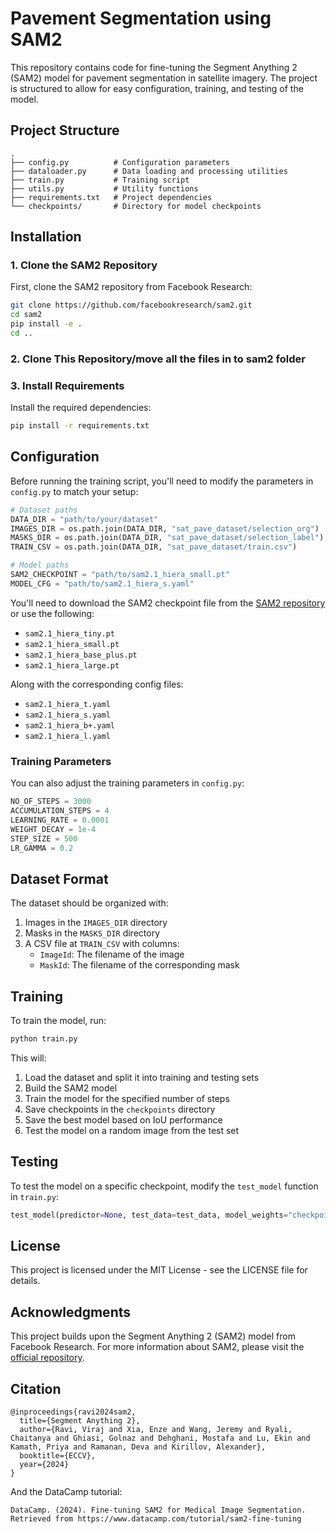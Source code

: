 # Pavement Segmentation using SAM2

This repository contains code for fine-tuning the Segment Anything 2 (SAM2) model for pavement segmentation in satellite imagery. The project is structured to allow for easy configuration, training, and testing of the model.

## Project Structure

```
.
├── config.py          # Configuration parameters
├── dataloader.py      # Data loading and processing utilities
├── train.py           # Training script
├── utils.py           # Utility functions
├── requirements.txt   # Project dependencies
└── checkpoints/       # Directory for model checkpoints
```

## Installation

### 1. Clone the SAM2 Repository

First, clone the SAM2 repository from Facebook Research:

```bash
git clone https://github.com/facebookresearch/sam2.git
cd sam2
pip install -e .
cd ..
```

### 2. Clone This Repository/move all the files in to sam2 folder



### 3. Install Requirements

Install the required dependencies:

```bash
pip install -r requirements.txt
```

## Configuration

Before running the training script, you'll need to modify the parameters in `config.py` to match your setup:

```python
# Dataset paths
DATA_DIR = "path/to/your/dataset"
IMAGES_DIR = os.path.join(DATA_DIR, "sat_pave_dataset/selection_org")
MASKS_DIR = os.path.join(DATA_DIR, "sat_pave_dataset/selection_label")
TRAIN_CSV = os.path.join(DATA_DIR, "sat_pave_dataset/train.csv")

# Model paths
SAM2_CHECKPOINT = "path/to/sam2.1_hiera_small.pt"
MODEL_CFG = "path/to/sam2.1_hiera_s.yaml"
```

You'll need to download the SAM2 checkpoint file from the [SAM2 repository](https://github.com/facebookresearch/sam2) or use the following:

- `sam2.1_hiera_tiny.pt`
- `sam2.1_hiera_small.pt`
- `sam2.1_hiera_base_plus.pt`
- `sam2.1_hiera_large.pt`

Along with the corresponding config files:

- `sam2.1_hiera_t.yaml`
- `sam2.1_hiera_s.yaml`
- `sam2.1_hiera_b+.yaml`
- `sam2.1_hiera_l.yaml`

### Training Parameters

You can also adjust the training parameters in `config.py`:

```python
NO_OF_STEPS = 3000
ACCUMULATION_STEPS = 4
LEARNING_RATE = 0.0001
WEIGHT_DECAY = 1e-4
STEP_SIZE = 500
LR_GAMMA = 0.2
```

## Dataset Format

The dataset should be organized with:

1. Images in the `IMAGES_DIR` directory
2. Masks in the `MASKS_DIR` directory
3. A CSV file at `TRAIN_CSV` with columns:
   - `ImageId`: The filename of the image
   - `MaskId`: The filename of the corresponding mask

## Training

To train the model, run:

```bash
python train.py
```

This will:
1. Load the dataset and split it into training and testing sets
2. Build the SAM2 model
3. Train the model for the specified number of steps
4. Save checkpoints in the `checkpoints` directory
5. Save the best model based on IoU performance
6. Test the model on a random image from the test set

## Testing

To test the model on a specific checkpoint, modify the `test_model` function in `train.py`:

```python
test_model(predictor=None, test_data=test_data, model_weights="checkpoints/fine_tuned_sam2_best.torch")
```

## License

This project is licensed under the MIT License - see the LICENSE file for details.

## Acknowledgments

This project builds upon the Segment Anything 2 (SAM2) model from Facebook Research. For more information about SAM2, please visit the [official repository](https://github.com/facebookresearch/sam2).

## Citation

```
@inproceedings{ravi2024sam2,
  title={Segment Anything 2},
  author={Ravi, Viraj and Xia, Enze and Wang, Jeremy and Ryali, Chaitanya and Ghiasi, Golnaz and Dehghani, Mostafa and Lu, Ekin and Kamath, Priya and Ramanan, Deva and Kirillov, Alexander},
  booktitle={ECCV},
  year={2024}
}
```

And the DataCamp tutorial:

```
DataCamp. (2024). Fine-tuning SAM2 for Medical Image Segmentation. 
Retrieved from https://www.datacamp.com/tutorial/sam2-fine-tuning
```
